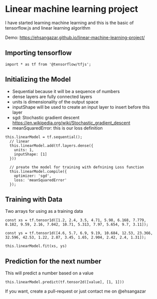 # Linear machine learning project

I have started learning machine learning and this is the basic of tensorflow.js and linear learning algorithm

Demo: https://ehsangazar.github.io/linear-machine-learning-project/


## Importing tensorflow

```
import * as tf from '@tensorflow/tfjs';
```

## Initializing the Model
- Sequential because it will be a sequence of numbers
- dense layers are fully connected layers
- units is dimensionality of the output space
- inputShape will be used to create an input layer to insert before this layer
- sgd: Stochastic gradient descent
https://en.wikipedia.org/wiki/Stochastic_gradient_descent
- meanSquaredError: this is our loss definition

```
this.linearModel = tf.sequential();
  // linear
  this.linearModel.add(tf.layers.dense({
    units: 1,
    inputShape: [1]
  }))

  // preate the model for training with defnining Loss function
  this.linearModel.compile({
    optimizer: 'sgd',
    loss: 'meanSquaredError'
  });
```

## Training with Data

Two arrays for using as a training data
```
const xs = tf.tensor1d([1.2, 2.4, 3.5, 4.71, 5.98, 6.168, 7.779, 8.182, 9.59, 2.16, 7.042, 10.71, 5.313, 7.97, 5.654, 9.7, 3.11]);

const ys = tf.tensor1d([4.6, 5.7, 6.9, 9.19, 10.684, 12.53, 23.366, 32.596, 42.53, 1.22, 2.87, 3.45, 1.65, 2.904, 2.42, 2.4, 1.31]);

this.linearModel.fit(xs, ys)
```


## Prediction for the next number
This will predict a number based on a value

```
this.linearModel.predict(tf.tensor2d([value], [1, 1]))
```


If you want, create a pull-request or just contact me on @ehsangazar